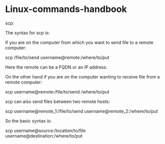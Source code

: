 # Linux-commands-handbook
scp:



The syntax for scp is:

If you are on the computer from which you want to send file to a remote computer:

scp /file/to/send username@remote:/where/to/put

Here the remote can be a FQDN or an IP address.

On the other hand if you are on the computer wanting to receive file from a remote computer:

scp username@remote:/file/to/send /where/to/put

scp can also send files between two remote hosts:

scp username@remote_1:/file/to/send username@remote_2:/where/to/put

So the basic syntax is:

scp username@source:/location/to/file username@destination:/where/to/put

